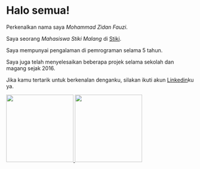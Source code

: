 # Halo semua! 

Perkenalkan nama saya *Mohammad Zidan Fauzi*.

Saya seorang *Mahasiswa Stiki Malang* di [Stiki](https://www.stiki.ac.id).

Saya mempunyai pengalaman di pemrograman selama 5 tahun.

Saya juga telah menyelesaikan beberapa projek selama sekolah dan magang sejak 2016.

Jika kamu tertarik untuk berkenalan denganku, silakan ikuti akun [Linkedin](https://www.linkedin.com/in/mohammad-zidan-fauzi/)ku ya.

<p align="left">
<a href="https://github.com/Zidan8376">
  <img height="180em" src="https://github-readme-stats-eight-theta.vercel.app/api?username=Zidan8376&show_icons=true&theme=algolia&include_all_commits=true&count_private=true"/>
  <img height="180em" src="https://github-readme-stats-eight-theta.vercel.app/api/top-langs/?username=Zidan8376&layout=compact&langs_count=8&theme=algolia"/>
</a>
</p>
